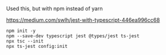 Used this, but with npm instead of yarn

https://medium.com/swlh/jest-with-typescript-446ea996cc68


```
npm init -y
npm --save-dev typescript jest @types/jest ts-jest
npx tsc --init
npx ts-jest config:init
